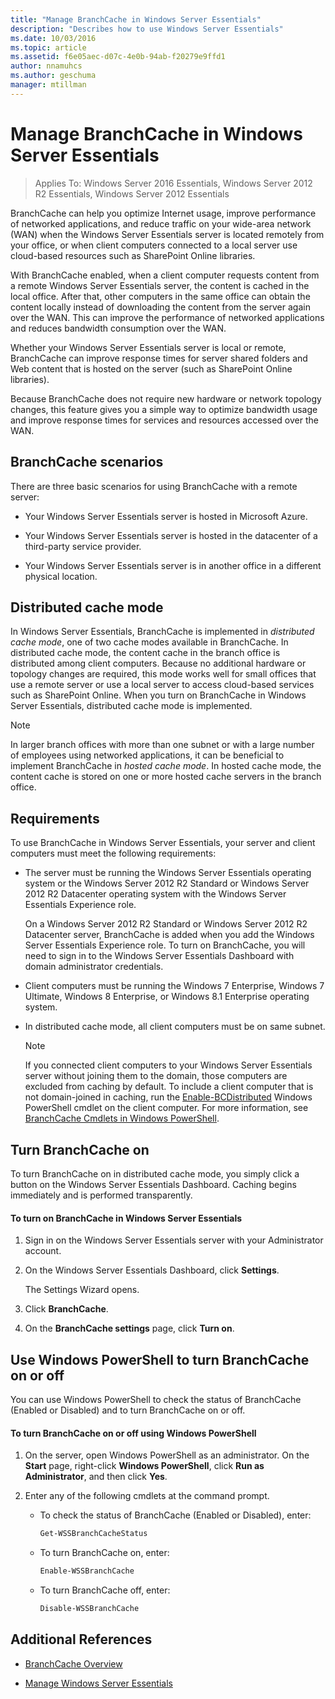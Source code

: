 ```yaml
---
title: "Manage BranchCache in Windows Server Essentials"
description: "Describes how to use Windows Server Essentials"
ms.date: 10/03/2016
ms.topic: article
ms.assetid: f6e05aec-d07c-4e0b-94ab-f20279e9ffd1
author: nnamuhcs
ms.author: geschuma
manager: mtillman
---
```


# Manage BranchCache in Windows Server Essentials

>Applies To: Windows Server 2016 Essentials, Windows Server 2012 R2 Essentials, Windows Server 2012 Essentials

BranchCache can help you optimize Internet usage, improve performance of networked applications, and reduce traffic on your wide-area network (WAN) when the  Windows Server Essentials server is located remotely from your office, or when client computers connected to a local server use cloud-based resources such as SharePoint Online libraries.

 With BranchCache enabled, when a client computer requests content from a remote  Windows Server Essentials server, the content is cached in the local office. After that, other computers in the same office can obtain the content locally instead of downloading the content from the server again over the WAN. This can improve the performance of networked applications and reduces bandwidth consumption over the WAN.

 Whether your  Windows Server Essentials server is local or remote, BranchCache can improve response times for server shared folders and Web content that is hosted on the server (such as SharePoint Online libraries).

 Because BranchCache does not require new hardware or network topology changes, this feature gives you a simple way to optimize bandwidth usage and improve response times for services and resources accessed over the WAN.

## BranchCache scenarios
 There are three basic scenarios for using BranchCache with a remote server:

-   Your  Windows Server Essentials server is hosted in  Microsoft Azure.

-   Your  Windows Server Essentials server is hosted in the datacenter of a third-party service provider.

-   Your  Windows Server Essentials server is in another office in a different physical location.

## Distributed cache mode
 In  Windows Server Essentials, BranchCache is implemented in *distributed cache mode*, one of two cache modes available in BranchCache. In distributed cache mode, the content cache in the branch office is distributed among client computers. Because no additional hardware or topology changes are required, this mode works well for small offices that use a remote server or use a local server to access cloud-based services such as SharePoint Online. When you turn on BranchCache in  Windows Server Essentials, distributed cache mode is implemented.

> [!NOTE]
>  In larger branch offices with more than one subnet or with a large number of employees using networked applications, it can be beneficial to implement BranchCache in *hosted cache mode*. In hosted cache mode, the content cache is stored on one or more hosted cache servers in the branch office.

## Requirements
 To use BranchCache in  Windows Server Essentials, your server and client computers must meet the following requirements:

-   The server must be running the  Windows Server Essentials operating system or the  Windows Server 2012 R2 Standard or  Windows Server 2012 R2 Datacenter operating system with the Windows Server Essentials Experience role.

     On a  Windows Server 2012 R2 Standard or  Windows Server 2012 R2 Datacenter server, BranchCache is added when you add the Windows Server Essentials Experience role. To turn on BranchCache, you will need to sign in to the  Windows Server Essentials Dashboard with domain administrator credentials.

-   Client computers must be running the  Windows 7 Enterprise,  Windows 7 Ultimate,  Windows 8 Enterprise, or  Windows 8.1 Enterprise operating system.

-   In distributed cache mode, all client computers must be on same subnet.

    > [!NOTE]
    >  If you connected client computers to your Windows Server Essentials server without joining them to the domain, those computers are excluded from caching by default. To include a client computer that is not domain-joined in caching, run the [Enable-BCDistributed](https://technet.microsoft.com/library/hh848398.aspx) Windows PowerShell cmdlet on the client computer. For more information, see [BranchCache Cmdlets in Windows PowerShell](https://technet.microsoft.com/library/hh848392.aspx).


## Turn BranchCache on
 To turn BranchCache on in distributed cache mode, you simply click a button on the  Windows Server Essentials Dashboard. Caching begins immediately and is performed transparently.

#### To turn on BranchCache in Windows Server Essentials

1.  Sign in on the  Windows Server Essentials server with your Administrator account.

2.  On the  Windows Server Essentials Dashboard, click **Settings**.

     The Settings Wizard opens.

3.  Click **BranchCache**.

4.  On the **BranchCache settings** page, click **Turn on**.

## Use Windows PowerShell to turn BranchCache on or off
 You can use Windows PowerShell to check the status of BranchCache (Enabled or Disabled) and to turn BranchCache on or off.

#### To turn BranchCache on or off using Windows PowerShell

1.  On the server, open Windows PowerShell as an administrator. On the **Start** page, right-click **Windows PowerShell**, click **Run as Administrator**, and then click **Yes**.

2.  Enter any of the following cmdlets at the command prompt.

    -   To check the status of BranchCache (Enabled or Disabled), enter:

        ```powershell
        Get-WSSBranchCacheStatus
        ```

    -   To turn BranchCache on, enter:

        ```powershell
        Enable-WSSBranchCache
        ```

    -   To turn BranchCache off, enter:

        ```powershell
        Disable-WSSBranchCache
        ```

## Additional References

-   [BranchCache Overview](/previous-versions/windows/it-pro/windows-server-2012-R2-and-2012/hh831696(v=ws.11))

-   [Manage Windows Server Essentials](Manage-Windows-Server-Essentials.md)